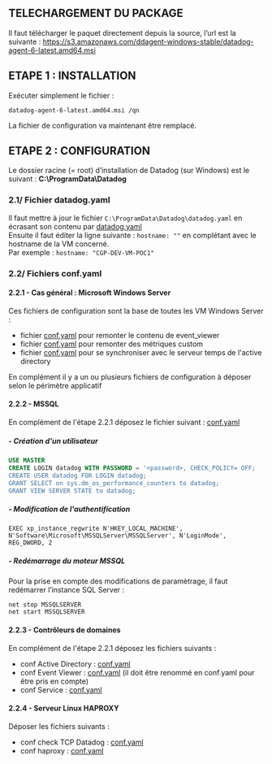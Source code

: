 ## TELECHARGEMENT DU PACKAGE
Il faut télécharger le paquet directement depuis la source, l’url est la suivante : https://s3.amazonaws.com/ddagent-windows-stable/datadog-agent-6-latest.amd64.msi 

## ETAPE 1 : INSTALLATION
Exécuter simplement le fichier :
```
datadog-agent-6-latest.amd64.msi /qn
```
La fichier de configuration va maintenant être remplacé.

## ETAPE 2 : CONFIGURATION
Le dossier racine (= root) d’installation de Datadog (sur Windows) est le suivant : **C:\ProgramData\Datadog**

### 2.1/ Fichier datadog.yaml
Il faut mettre à jour le fichier `C:\ProgramData\Datadog\datadog.yaml` en écrasant son contenu par [datadog.yaml](datadog.yaml)  
Ensuite il faut éditer la ligne suivante : `hostname: ""` en complétant avec le hostname de la VM concerné.  
Par exemple : `hostname: "CGP-DEV-VM-POC1"`

### 2.2/ Fichiers conf.yaml
#### 2.2.1 - Cas général : Microsoft Windows Server
Ces fichiers de configuration sont la base de toutes les VM Windows Server :
- fichier [conf.yaml](win32_event_log.d/conf.yaml) pour remonter le contenu de event_viewer
- fichier [conf.yaml](wmi_check.d/conf.yaml) pour remonter des métriques custom
- fichier [conf.yaml](ntp.d/conf.yaml) pour se synchroniser avec le serveur temps de l'active directory

En complément il y a un ou plusieurs fichiers de configuration à déposer selon le périmètre applicatif

#### 2.2.2 - MSSQL
En complément de l'étape 2.2.1 déposez le fichier suivant : [conf.yaml](sqlserver.d/conf.yaml)
##### - Création d'un utilisateur
```sql
USE MASTER
CREATE LOGIN datadog WITH PASSWORD = '<password>, CHECK_POLICY= OFF;
CREATE USER datadog FOR LOGIN datadog;
GRANT SELECT on sys.dm_os_performance_counters to datadog;
GRANT VIEW SERVER STATE to datadog;
```
##### - Modification de l'authentification
```
EXEC xp_instance_regwrite N'HKEY_LOCAL_MACHINE', N'Software\Microsoft\MSSQLServer\MSSQLServer', N'LoginMode', REG_DWORD, 2
```
##### - Redémarrage du moteur MSSQL
Pour la prise en compte des modifications de paramètrage, il faut redémarrer l’instance SQL Server :
```
net stop MSSQLSERVER
net start MSSQLSERVER
```

#### 2.2.3 - Contrôleurs de domaines
En complément de l'étape 2.2.1 déposez les fichiers suivants : 
 - conf Active Directory : [conf.yaml](active_directory.d/conf.yaml)
 - conf Event Viewer : [conf.yaml](win32_event_log.d/conf_ad.yaml) (il doit être renommé en conf.yaml pour être pris en compte)
 - conf Service : [conf.yaml](windows_service.d/conf_ad.yaml)
 
#### 2.2.4 - Serveur Linux HAPROXY
Déposer les fichiers suivants : 
 - conf check TCP Datadog : [conf.yaml](tcp_check.d/conf.yaml)
 - conf haproxy : [conf.yaml](haproxy.d/conf.yaml)
